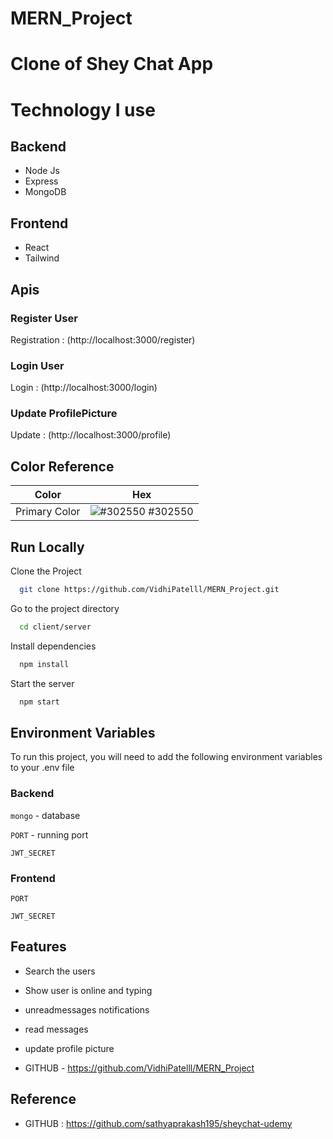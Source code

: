 # MERN_Project

# Clone of Shey Chat App

# Technology I use

## Backend
- Node Js
- Express
- MongoDB

## Frontend
- React
- Tailwind

## Apis

### Register User
Registration : (http://localhost:3000/register)

### Login User
Login : (http://localhost:3000/login)

### Update ProfilePicture
Update : (http://localhost:3000/profile)


## Color Reference

| Color          | Hex                                                                |
| ---------------| ------------------------------------------------------------------ |
| Primary Color  | ![#302550](https://www.color-hex.com/color/302550) #302550 |

## Run Locally

Clone the Project


```bash
  git clone https://github.com/VidhiPatelll/MERN_Project.git
```

Go to  the project directory

```bash
  cd client/server
```

Install dependencies

```bash
  npm install
```

Start the server

```bash
  npm start
```

## Environment Variables

To run this project, you will need to add the following environment variables to your .env file

### Backend

`mongo` - database

`PORT` - running port

`JWT_SECRET`

### Frontend

`PORT` 

`JWT_SECRET`

## Features

- Search the users
- Show user is online and typing
- unreadmessages notifications
- read messages
- update profile picture

- GITHUB - https://github.com/VidhiPatelll/MERN_Project

## Reference

- GITHUB : https://github.com/sathyaprakash195/sheychat-udemy
